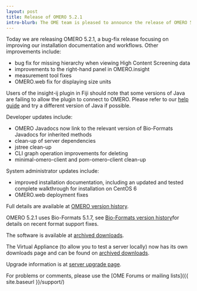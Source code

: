 ```yaml
---
layout: post
title: Release of OMERO 5.2.1
intro-blurb: The OME team is pleased to announce the release of OMERO 5.2.1
---
```

Today we are releasing OMERO 5.2.1, a bug-fix release focusing on improving our installation documentation and workflows. Other improvements include:

-  bug fix for missing hierarchy when viewing High Content Screening data
-  improvements to the right-hand panel in OMERO.insight
-  measurement tool fixes
-  OMERO.web fix for displaying size units

Users of the insight-ij plugin in Fiji should note that some versions of Java are failing to allow the plugin to connect to OMERO. Please refer to our [help guide](http://help.openmicroscopy.org/imagej.html) and try a different version of Java if possible.

Developer updates include:

-  OMERO Javadocs now link to the relevant version of Bio-Formats Javadocs for inherited methods
-  clean-up of server dependencies
-  jstree clean-up
-  CLI graph operation improvements for deleting
-  minimal-omero-client and pom-omero-client clean-up

System administrator updates include:

-  improved installation documentation, including an updated and tested complete walkthrough for installation on CentOS 6
-  OMERO.web deployment fixes


Full details are available at [OMERO version history](https://docs.openmicroscopy.org/omero/5.2.1/users/history.html).

OMERO 5.2.1 uses Bio-Formats 5.1.7, see [Bio-Formats version history](http://www.openmicroscopy.org/site/support/bio-formats5.1/about/whats-new.html)for details on recent format support fixes.

The software is available at [archived downloads](http://downloads.openmicroscopy.org/omero/5.2.1).

The Virtual Appliance (to allow you to test a server locally) now has its own downloads page and can be found on [archived downloads](http://downloads.openmicroscopy.org/omero-virtual-appliance/5.2.1/).

Upgrade information is at [server upgrade page](https://docs.openmicroscopy.org/omero/5.2.1/sysadmins/server-upgrade.html).


For problems or comments, please use the [OME Forums or mailing lists]({{ site.baseurl }}/support/)
